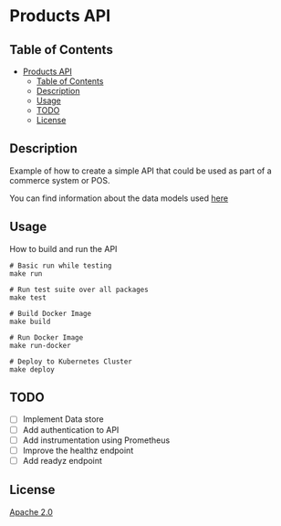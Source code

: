 # Products API

## Table of Contents

- [Products API](#products-api)
    - [Table of Contents](#table-of-contents)
    - [Description](#description)
    - [Usage](#usage)
    - [TODO](#todo)
    - [License](#license)

## Description

Example of how to create a simple API that could be used as part of a commerce system or POS.

You can find information about the data models used [here](./api/models)

## Usage

How to build and run the API

```shell
# Basic run while testing
make run

# Run test suite over all packages
make test

# Build Docker Image
make build

# Run Docker Image
make run-docker

# Deploy to Kubernetes Cluster
make deploy
```

## TODO

- [ ] Implement Data store
- [ ] Add authentication to API
- [ ] Add instrumentation using Prometheus
- [ ] Improve the healthz endpoint
- [ ] Add readyz endpoint

## License

[Apache 2.0](./LICENSE)
